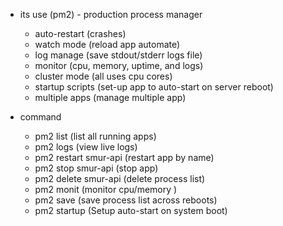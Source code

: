 - its use (pm2) - production process manager
  - auto-restart (crashes)
  - watch mode (reload app automate)
  - log manage (save stdout/stderr logs file)
  - monitor (cpu, memory, uptime, and logs)
  - cluster mode (all uses cpu cores)
  - startup scripts (set-up app to auto-start on server reboot)
  - multiple apps (manage multiple app)

- command
  - pm2 list (list all running apps)
  - pm2 logs (view live logs)
  - pm2 restart smur-api (restart app by name)
  - pm2 stop smur-api (stop app)
  - pm2 delete smur-api (delete process list)
  - pm2 monit (monitor cpu/memory )
  - pm2 save (save process list across reboots)
  - pm2 startup (Setup auto-start on system boot)
